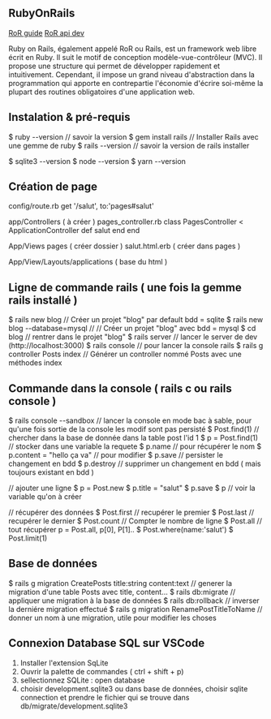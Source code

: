 ## RubyOnRails

[RoR guide](https://guides.rubyonrails.org/v5.2/)
[RoR api dev](https://api.rubyonrails.org/)

Ruby on Rails, également appelé RoR ou Rails, est un framework web libre écrit en Ruby. Il suit le motif de conception modèle-vue-contrôleur (MVC).
Il propose une structure qui permet de développer rapidement et intuitivement. Cependant, il impose un grand niveau d'abstraction dans la programmation
qui apporte en contrepartie l'économie d'écrire soi-même la plupart des routines obligatoires d'une application web.

Instalation & pré-requis
-------------------


  $ ruby --version // savoir la version
  $ gem install rails // Installer Rails avec une gemme de ruby
  $ rails --version // savoir la version de rails installer

  $ sqlite3 --version
  $ node --version
  $ yarn --version


Création de page
-------------------


  config/route.rb
    get '/salut', to:'pages#salut'


  app/Controllers ( à créer )
    pages_controller.rb
    class PagesController < ApplicationController
      def salut
      end
    end

  App/Views
    pages ( créer dossier )
      salut.html.erb ( créer dans pages )

  App/View/Layouts/applications ( base du html )


Ligne de commande rails ( une fois la gemme rails installé )
-------------------


  $ rails new blog // Créer un projet "blog" par default bdd = sqlite
  $ rails new blog --database=mysql // // Créer un projet "blog" avec bdd = mysql
  $ cd blog // rentrer dans le projet "blog"
  $ rails server // lancer le server de dev (http://localhost:3000)
  $ rails console // pour lancer la console rails
  $ rails g controller Posts index  // Générer un controller nommé Posts avec une méthodes index

Commande dans la console ( rails c ou rails console )
-------------------


  $ rails console --sandbox // lancer la console en mode bac à sable, pour qu'une fois sortie de la console les modif sont pas persisté
  $ Post.find(1) // chercher dans la base de donnée dans la table post l'id 1
  $ p = Post.find(1) // stocker dans une variable la requete
  $ p.name // pour récupérer le nom
  $ p.content = "hello ça va" // pour modifier
  $ p.save // persister le changement en bdd
  $ p.destroy // supprimer un changement en bdd ( mais toujours existant en bdd )

  // ajouter une ligne
  $ p = Post.new
  $ p.title = "salut"
  $ p.save
  $ p // voir la variable qu'on à créer

  // récupérer des données
  $ Post.first // recupérer le premier
  $ Post.last // recupérer le dernier
  $ Post.count // Compter le nombre de ligne
  $ Post.all // tout récupérer p = Post.all, p[0], P[1]..
  $ Post.where(name:'salut')
  $ Post.limit(1)


Base de données
-------------------


  $ rails g migration CreatePosts title:string content:text // generer la migration d'une table  Posts  avec title, content...
  $ rails db:migrate // appliquer une migration à la base de données
  $ rails db:rollback // inverser la derniére migration effectué
  $ rails g migration RenamePostTitleToName // donner un nom à une migration, utile pour modifier les choses


Connexion Database SQL sur VSCode
-------------------
   1. Installer l'extension SqLite
   2. Ouvrir la palette de commandes ( ctrl + shift + p)
   3. sellectionnez SQLite : open database
   4. choisir development.sqlite3
   ou dans base de données, choisir sqlite connection et prendre le fichier qui se trouve dans db/migrate/development.sqlite3
